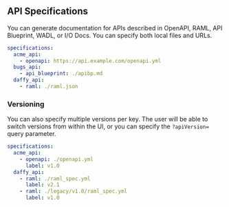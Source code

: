 ## API Specifications
You can generate documentation for APIs described in OpenAPI, RAML,
API Blueprint, WADL, or I/O Docs. You can specify both local files and URLs.

```yaml
specifications:
  acme_api:
    - openapi: https://api.example.com/openapi.yml
  bugs_api:
    - api_blueprint: ./apibp.md
  daffy_api:
    - raml: ./raml.json
```

### Versioning
You can also specify multiple versions per key.  The user will be able to switch
versions from within the UI, or you can specify the `?apiVersion=` query parameter.

```yaml
specifications:
  acme_api:
    - openapi: ./openapi.yml
      label: v1.0
  daffy_api:
    - raml: ./raml_spec.yml
      label: v2.1
    - raml: ./legacy/v1.0/raml_spec.yml
      label: v1.0
```

